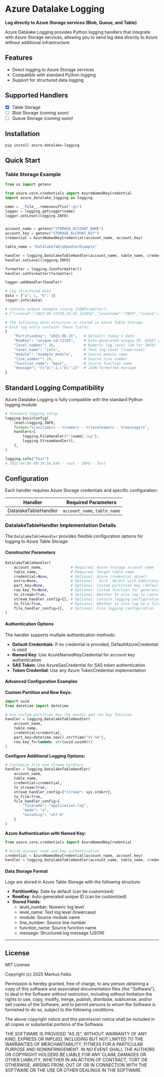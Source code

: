 # Azure Datalake Logging

**Log directly to Azure Storage services (Blob, Queue, and Table)**

Azure Datalake Logging provides Python logging handlers that integrate with Azure Storage services, allowing you to send log data directly to Azure without additional infrastructure.

## Features

- Direct logging to Azure Storage services
- Compatible with standard Python logging
- Support for structured data logging

## Supported Handlers

- [x] Table Storage
- [ ] Blob Storage *(coming soon)*
- [ ] Queue Storage *(coming soon)*

## Installation

```bash
pip install azure-datalake-logging
```

## Quick Start


### Table Storage Example

```py
from os import getenv

from azure.core.credentials import AzureNamedKeyCredential
import azure_datalake_logging as logging

name = __file__.removesuffix(".py")
logger = logging.getLogger(name)
logger.setLevel(logging.INFO)


account_name = getenv("STORAGE_ACCOUNT_NAME")
account_key = getenv("STORAGE_ACCOUNT_KEY")
credential = AzureNamedKeyCredential(account_name, account_key)

table_name = "DatalakeTableHandlerExample"

handler = logging.DatalakeTableHandler(account_name, table_name, credential)
handler.setLevel(logging.INFO)

formatter = logging.JsonFormatter()
handler.setFormatter(formatter)

logger.addHandler(handler)

# Log structured data
data = {"a": 1, "b": 2}
logger.info(data)

# Console output example (using JSONFormatter):
# {"created":"2023-06-15T10:23:45.123456","levelname":"INFO","lineno":29,"message":{"a":1,"b":2},"name":"example"}

# The following data structure is stored in Azure Table Storage.
# Each log entry contains these fields:
{
    "PartitionKey": "2023-06-15",   # Default: today's date
    "RowKey": "unique-id-12345",    # Auto-generated unique ID, UUID7 per default
    "level_number": 20,             # Numeric log level (20 for INFO)
    "level_name": "info",           # Text log level (lowercase)
    "module": "example_module",     # Source module name
    "line_number": 29,              # Source line number
    "function_name": "main",        # Source function name
    "message": "{\"a\":1,\"b\":2}"  # JSON-formatted message
}
```

## Standard Logging Compatibility

Azure Datalake Logging is fully compatible with the standard Python logging module:

```py
# Standard logging setup
logging.basicConfig(
    level=logging.INFO,
    format="%(asctime)s - %(name)s - %(levelname)s - %(message)s",
    handlers=[
        logging.FileHandler(f"{name}.log"),
        logging.StreamHandler(),
    ],
)

logging.info("Test")
# 2025-04-06 09:39:56,644 - root - INFO - Test
```

## Configuration

Each handler requires Azure Storage credentials and specific configuration:

| Handler | Required Parameters |
|---------|-------------------|
| DatalakeTableHandler | `account_name`, `table_name` |


### DatalakeTableHandler Implementation Details

The `DatalakeTableHandler` provides flexible configuration options for logging to Azure Table Storage:

#### Constructor Parameters

```py
DatalakeTableHandler(
    account_name,             # Required: Azure Storage account name
    table_name,               # Required: Target table name
    credential=None,          # Optional: Azure credential object
    extra=None,               # Optional: `dict` Object with additional information to log
    part_key=None,            # Optional: Custom partition key (defaults to today's date)
    row_key_fn=None,          # Optional: Custom function for generating row keys
    to_stream=True,           # Optional: Whether to also log to console
    stream_handler_config={}, # Optional: Console logging configuration
    to_file=True,             # Optional: Whether to also log to a file
    file_handler_config={},   # Optional: File logging configuration
)
```

#### Authentication Options

The handler supports multiple authentication methods:

- **Default Credentials**: If no credential is provided, DefaultAzureCredential is used
- **Named Key**: Use AzureNamedKeyCredential for account key authentication
- **SAS Token**: Use AzureSasCredential for SAS token authentication
- **Token Credential**: Use any Azure TokenCredential implementation

#### Advanced Configuration Examples

**Custom Partition and Row Keys:**

```py
import uuid
from datetime import datetime

# Use custom partition key (by month) and row key function
handler = logging.DatalakeTableHandler(
    account_name,
    table_name,
    credential=credential,
    part_key=datetime.now().strftime("%Y-%m"),
    row_key_fn=lambda: str(uuid.uuid4())
)
```

**Configure Additional Logging Options:**

```py
# Customize file and stream handlers
handler = logging.DatalakeTableHandler(
    account_name,
    table_name,
    credential=credential,
    to_stream=True,
    stream_handler_config={"stream": sys.stderr},
    to_file=True,
    file_handler_config={
        "filename": "application.log",
        "mode": "a",
        "encoding": "utf-8"
    }
)
```

**Azure Authentication with Named Key:**

```py
from azure.core.credentials import AzureNamedKeyCredential

# Using account name and key authentication
credential = AzureNamedKeyCredential(account_name, account_key)
handler = logging.DatalakeTableHandler(account_name, table_name, credential=credential)
```

#### Data Storage Format

Logs are stored in Azure Table Storage with the following structure:

- **PartitionKey**: Date by default (can be customized)
- **RowKey**: Auto-generated unique ID (can be customized)
- **Stored Fields**:
  - level_number: Numeric log level
  - level_name: Text log level (lowercase)
  - module: Source module name
  - line_number: Source line number
  - function_name: Source function name
  - message: Structured log message (JSON)

---

## License

MIT License

Copyright (c) 2025 Markus Feiks

Permission is hereby granted, free of charge, to any person obtaining a copy
of this software and associated documentation files (the "Software"), to deal
in the Software without restriction, including without limitation the rights
to use, copy, modify, merge, publish, distribute, sublicense, and/or sell
copies of the Software, and to permit persons to whom the Software is
furnished to do so, subject to the following conditions:

The above copyright notice and this permission notice shall be included in all
copies or substantial portions of the Software.

THE SOFTWARE IS PROVIDED "AS IS", WITHOUT WARRANTY OF ANY KIND, EXPRESS OR
IMPLIED, INCLUDING BUT NOT LIMITED TO THE WARRANTIES OF MERCHANTABILITY,
FITNESS FOR A PARTICULAR PURPOSE AND NONINFRINGEMENT. IN NO EVENT SHALL THE
AUTHORS OR COPYRIGHT HOLDERS BE LIABLE FOR ANY CLAIM, DAMAGES OR OTHER
LIABILITY, WHETHER IN AN ACTION OF CONTRACT, TORT OR OTHERWISE, ARISING FROM,
OUT OF OR IN CONNECTION WITH THE SOFTWARE OR THE USE OR OTHER DEALINGS IN THE
SOFTWARE.
